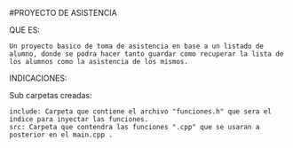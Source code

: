 #PROYECTO DE ASISTENCIA

QUE ES:

    Un proyecto basico de toma de asistencia en base a un listado de alumno, donde se podra hacer tanto guardar como recuperar la lista de los alumnos como la asistencia de los mismos.

INDICACIONES:

Sub carpetas creadas: 

    include: Carpeta que contiene el archivo "funciones.h" que sera el indice para inyectar las funciones.
    src: Carpeta que contendra las funciones ".cpp" que se usaran a posterior en el main.cpp .
